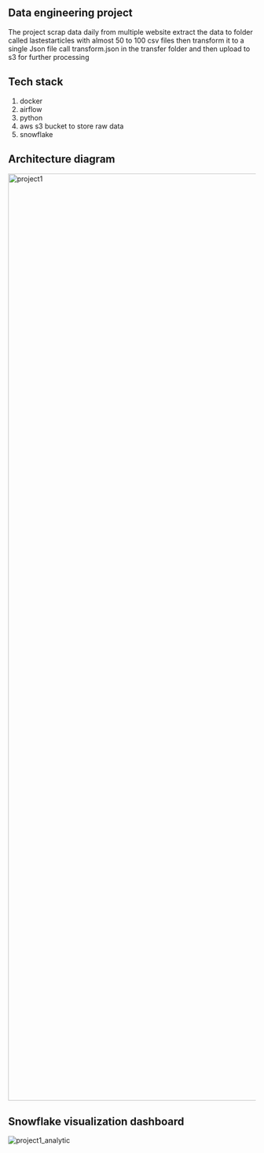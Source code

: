 ## Data engineering project
The project scrap data daily from multiple website extract the data to folder called lastestarticles with almost 50 to 
100 csv files then transform it to a single Json file call transform.json in the transfer folder and then upload to s3 for further processing 

## Tech stack
1. docker
2. airflow
3. python
4. aws s3 bucket to store raw data
5. snowflake

## Architecture diagram 
<img width="1882" alt="project1" src="https://github.com/owolabi-develop/scrap-articles-analytic/assets/94055941/a0968e43-fe0e-4406-997f-182d82e82cc4">

 ## Snowflake visualization dashboard 
![project1_analytic](https://github.com/owolabi-develop/scrap-articles-analytic/assets/94055941/21962efb-13b6-4123-9eb7-8850ba8bb169)
